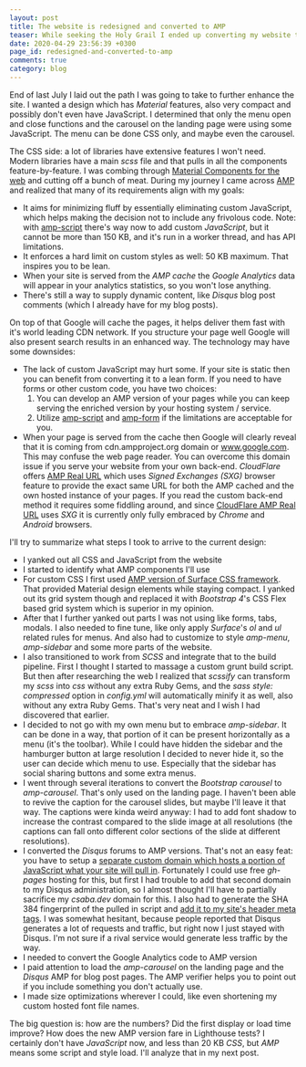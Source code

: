 ```yaml
---
layout: post
title: The website is redesigned and converted to AMP
teaser: While seeking the Holy Grail I ended up converting my website to AMP
date: 2020-04-29 23:56:39 +0300
page_id: redesigned-and-converted-to-amp
comments: true
category: blog
---
```

End of last July I laid out the path I was going to take to further enhance the site. I wanted a design which has _Material_ features, also very compact and possibly don't even have JavaScript. I determined that only the menu open and close functions and the carousel on the landing page were using some JavaScript. The menu can be done CSS only, and maybe even the carousel.

The CSS side: a lot of libraries have extensive features I won't need. Modern libraries have a main _scss_ file and that pulls in all the components feature-by-feature. I was combing through [Material Components for the web](https://github.com/material-components/material-components-web) and cutting off a bunch of meat. During my journey I came across [AMP](https://amp.dev/) and realized that many of its requirements align with my goals:

* It aims for minimizing fluff by essentially eliminating custom JavaScript, which helps making the decision not to include any frivolous code. Note: with [amp-script](https://amp.dev/documentation/guides-and-tutorials/develop/custom-javascript-tutorial/) there's way now to add custom _JavaScript_, but it cannot be more than 150 KB, and it's run in a worker thread, and has API limitations.
* It enforces a hard limit on custom styles as well: 50 KB maximum. That inspires you to be lean.
* When your site is served from the _AMP cache_ the _Google Analytics_ data will appear in your analytics statistics, so you won't lose anything.
* There's still a way to supply dynamic content, like _Disqus_ blog post comments (which I already have for my blog posts).

On top of that Google will cache the pages, it helps deliver them fast with it's world leading CDN network. If you structure your page well Google will also present search results in an enhanced way. The technology may have some downsides:

* The lack of custom JavaScript may hurt some. If your site is static then you can benefit from converting it to a lean form. If you need to have forms or other custom code, you have two choices:
  1. You can develop an AMP version of your pages while you can keep serving the enriched version by your hosting system / service.
  2. Utilize [amp-script](https://amp.dev/documentation/guides-and-tutorials/develop/custom-javascript-tutorial/) and [amp-form](https://amp.dev/documentation/components/amp-form/) if the limitations are acceptable for you.
* When your page is served from the cache then Google will clearly reveal that it is coming from cdn.ampproject.org domain or www.google.com. This may confuse the web page reader. You can overcome this domain issue if you serve your website from your own back-end. _CloudFlare_ offers [AMP Real URL](https://support.cloudflare.com/hc/en-us/articles/360029367652-Understanding-Amp-Real-URL) which uses _Signed Exchanges (SXG)_ browser feature to provide the exact same URL for both the AMP cached and the own hosted instance of your pages. If you read the custom back-end method it requires some fiddling around, and since [CloudFlare AMP Real URL](https://support.cloudflare.com/hc/en-us/articles/360029367652-Understanding-Amp-Real-URL) uses _SXG_ it is currently only fully embraced by _Chrome_ and _Android_ browsers.

I'll try to summarize what steps I took to arrive to the current design:

* I yanked out all CSS and JavaScript from the website
* I started to identify what AMP components I'll use
* For custom CSS I first used [AMP version of Surface CSS framework](https://niutech.github.io/amp-surface/). That provided Material design elements while staying compact. I yanked out its grid system though and replaced it with _Bootstrap 4_'s CSS Flex based grid system which is superior in my opinion.
* After that I further yanked out parts I was not using like forms, tabs, modals. I also needed to fine tune, like only apply _Surface_'s _ol_ and _ul_ related rules for menus. And also had to customize to style _amp-menu_, _amp-sidebar_ and some more parts of the website.
* I also transitioned to work from _SCSS_ and integrate that to the build pipeline. First I thought I started to massage a custom grunt build script. But then after researching the web I realized that _scssify_ can transform my _scss_ into _css_ without any extra Ruby Gems, and the _sass style: compressed_ option in _config.yml_ will automatically minify it as well, also without any extra Ruby Gems. That's very neat and I wish I had discovered that earlier.
* I decided to not go with my own menu but to embrace _amp-sidebar_. It can be done in a way, that portion of it can be present horizontally as a menu (it's the toolbar). While I could have hidden the sidebar and the hamburger button at large resolution I decided to never hide it, so the user can decide which menu to use. Especially that the sidebar has social sharing buttons and some extra menus.
* I went through several iterations to convert the _Bootstrap carousel_ to _amp-carousel_. That's only used on the landing page. I haven't been able to revive the caption for the carousel slides, but maybe I'll leave it that way. The captions were kinda weird anyway: I had to add font shadow to increase the contrast compared to the slide image at all resolutions (the captions can fall onto different color sections of the slide at different resolutions).
* I converted the _Disqus_ forums to AMP versions. That's not an easy feat: you have to setup a [separate custom domain which hosts a portion of JavaScript what your site will pull in](https://github.com/CsabaDisqus/csabadisqus.github.io/blob/master/amp.html). Fortunately I could use free _gh-pages_ hosting for this, but first I had trouble to add that second domain to my Disqus administration, so I almost thought I'll have to partially sacrifice my _csaba.dev_ domain for this. I also had to generate the SHA 384 fingerprint of the pulled in script and [add it to my site's header meta tags](https://github.com/CsabaConsulting/csaba.page/blob/master/_includes/head.html#L30). I was somewhat hesitant, because people reported that Disqus generates a lot of requests and traffic, but right now I just stayed with Disqus. I'm not sure if a rival service would generate less traffic by the way.
* I needed to convert the Google Analytics code to AMP version
* I paid attention to load the _amp-carousel_ on the landing page and the _Disqus_ AMP for blog post pages. The AMP verifier helps you to point out if you include something you don't actually use.
* I made size optimizations wherever I could, like even shortening my custom hosted font file names.

The big question is: how are the numbers? Did the first display or load time improve? How does the new AMP version fare in Lighthouse tests? I certainly don't have _JavaScript_ now, and less than 20 KB _CSS_, but _AMP_ means some script and style load. I'll analyze that in my next post.
